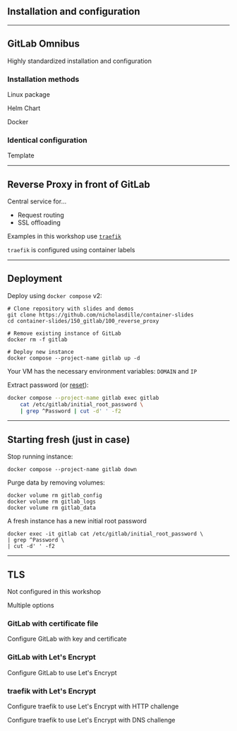 <!-- .slide: id="gitlab_omnibus" class="vertical-center" -->

<i class="fa-duotone fa-signs-post fa-8x fa-duotone-colors" style="float: right; color: grey;"></i>

## Installation and configuration

---

## GitLab Omnibus

Highly standardized installation and configuration [](https://docs.gitlab.com/omnibus/)

### Installation methods

Linux package

Helm Chart

Docker

### Identical configuration

Template [](https://gitlab.com/gitlab-org/omnibus-gitlab/blob/master/files/gitlab-config-template/gitlab.rb.template)

---

## Reverse Proxy in front of GitLab

<i class="fa-duotone fa-signs-post fa-4x fa-duotone-colors" style="float: right;"></i>

Central service for...

- Request routing
- SSL offloading

Examples in this workshop use [`traefik`](https://traefik.io/traefik/)

`traefik` is configured using container labels

---

## Deployment

<i class="fa-duotone fa-signs-post fa-4x fa-duotone-colors" style="float: right;"></i>

Deploy using `docker compose` v2:

```
# Clone repository with slides and demos
git clone https://github.com/nicholasdille/container-slides
cd container-slides/150_gitlab/100_reverse_proxy

# Remove existing instance of GitLab
docker rm -f gitlab

# Deploy new instance
docker compose --project-name gitlab up -d
```

Your VM has the necessary environment variables: `DOMAIN` and `IP`

Extract password (or [reset](#/gitlab_troubleshooting)):

```bash
docker compose --project-name gitlab exec gitlab
    cat /etc/gitlab/initial_root_password \
    | grep ^Password | cut -d' ' -f2
```

---

## Starting fresh (just in case)

Stop running instance:

```
docker compose --project-name gitlab down
```

Purge data by removing volumes:

```
docker volume rm gitlab_config
docker volume rm gitlab_logs
docker volume rm gitlab_data
```

A fresh instance has a new initial root password

```
docker exec -it gitlab cat /etc/gitlab/initial_root_password \
| grep ^Password \
| cut -d' ' -f2
```

---

## TLS

<i class="fa-duotone fa-shield-check fa-4x fa-duotone-colors" style="float: right;"></i>

Not configured in this workshop

Multiple options

### GitLab with certificate file <i class="fa-duotone fa-traffic-light-stop" style="--fa-secondary-color: red;"></i>

Configure GitLab with key and certificate [<i class="fa-solid fa-arrow-up-right-from-square"></i>](https://docs.gitlab.com/omnibus/settings/ssl.html#other-certificate-authorities)

### GitLab with Let's Encrypt <i class="fa-duotone fa-traffic-light-slow" style="--fa-secondary-color: yellow;"></i>

Configure GitLab to use Let's Encrypt [<i class="fa-solid fa-arrow-up-right-from-square"></i>](https://docs.gitlab.com/omnibus/settings/ssl.html#lets-encrypt-integration)

### traefik with Let's Encrypt <i class="fa-duotone fa-traffic-light-go" style="--fa-secondary-color: green;"></i>

Configure traefik to use Let's Encrypt with HTTP challenge [<i class="fa-solid fa-arrow-up-right-from-square"></i>](https://doc.traefik.io/traefik/user-guides/docker-compose/acme-http/)

Configure traefik to use Let's Encrypt with DNS challenge [<i class="fa-solid fa-arrow-up-right-from-square"></i>](https://doc.traefik.io/traefik/user-guides/docker-compose/acme-dns/)
